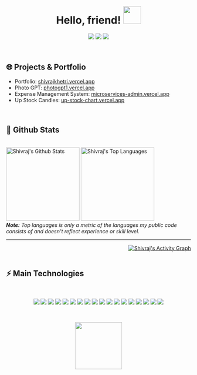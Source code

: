 <h1 align="center">
  Hello, friend!
  <a href="#"><img src="https://media.giphy.com/media/CXzRJA18RJAtmpPNBC/giphy.gif" width="48"></a>
</h1>

<p align="center">   
  <a href="mailto:shivrajkhetri7@gmail.com" target="_blank"><img src="https://img.shields.io/badge/-Email-0D1117?style=for-the-badge&logo=gmail&logoColor=F0DB4F"></a>
  <a href="https://www.linkedin.com/in/shivraj-khetri-4261071a0/" target="_blank"><img src="https://img.shields.io/badge/-LinkedIn-0D1117?style=for-the-badge&logo=linkedin&logoColor=F0DB4F"></a> 
  <a href="https://github.com/shivrajkhetri7" target="_blank"><img src="https://img.shields.io/badge/-GitHub-0D1117?style=for-the-badge&logo=github&logoColor=F0DB4F"></a>
</p>

<br/>

<h2>🌐 Projects & Portfolio</h2>

<ul>
  <li>Portfolio: <a href="https://shivrajkhetri.vercel.app/">shivrajkhetri.vercel.app</a></li>
  <li>Photo GPT: <a href="https://photogpt1.vercel.app/">photogpt1.vercel.app</a></li>
  <li>Expense Management System: <a href="https://microservices-admin.vercel.app/">microservices-admin.vercel.app</a></li>
  <li>Up Stock Candles: <a href="https://up-stock-chart.vercel.app/">up-stock-chart.vercel.app</a></li>
</ul>

<br/>

<h2>📃 Github Stats</h2>

<br/>

<div>
  <div align="left">
    <a href="#"><img alt="Shivraj's Github Stats" src="https://github-readme-stats.vercel.app/api?username=shivrajkhetri7&icons=true&include_all_commits=true&count_private=true&layout=compact&theme=react&hide_border=true&bg_color=0D1117&title_color=F0DB4F&icon_color=F0DB4F" height="200"/></a>
    <a href="#"><img alt="Shivraj's Top Languages" src="https://github-readme-stats.vercel.app/api/top-langs/?username=shivrajkhetri7&langs_count=10&layout=compact&theme=react&hide_border=true&bg_color=0D1117&title_color=F0DB4F&icon_color=F0DB4F" height="200"/></a>
    <br/>
    <i><b>Note:</b> Top languages is only a metric of the languages my public code consists of and doesn't reflect experience or skill level.</i>
  </div>

  <hr/>

  <div align="right">
    <a href="#"><img alt="Shivraj's Activity Graph" src="https://activity-graph.herokuapp.com/graph?username=shivrajkhetri7&custom_title=Shivraj%20Khetri's%20Contribution%20Graph&bg_color=0D1117&color=F0DB4F&line=FFFFFF&point=F0DB4F&hide_border=true" /></a>
  </div>
</div>

<br/>

<h2 align="left">⚡ Main Technologies</h2>

<br/>

<p align="center">
  <a href="#"><img src="https://img.shields.io/badge/-JavaScript-0D1117?style=flat-square&logo=javascript&logoColor=F0DB4F"></a>
  <a href="#"><img src="https://img.shields.io/badge/-TypeScript-0D1117?style=flat-square&logo=typescript&logoColor=F0DB4F"></a>
  <a href="#"><img src="https://img.shields.io/badge/-HTML5-0D1117?style=flat-square&logo=html5&logoColor=F0DB4F"></a>
  <a href="#"><img src="https://img.shields.io/badge/-CSS3-0D1117?style=flat-square&logo=css3&logoColor=F0DB4F"></a>
  <a href="#"><img src="https://img.shields.io/badge/-React-0D1117?style=flat-square&logo=react&logoColor=F0DB4F"></a>
  <a href="#"><img src="https://img.shields.io/badge/-Nodejs-0D1117?style=flat-square&logo=Node.js&logoColor=F0DB4F"></a>
  <a href="#"><img src="https://img.shields.io/badge/-Python-0D1117?style=flat-square&logo=Python&logoColor=F0DB4F"></a>
  <a href="#"><img src="https://img.shields.io/badge/Bash%20-%230D1117.svg?style=flat-square&logo=gnu-bash&logoColor=F0DB4F"></a>
  <a href="#"><img src="https://img.shields.io/badge/-Git-0D1117?style=flat-square&logo=git&logoColor=F0DB4F"></a>
  <a href="#"><img src="https://img.shields.io/badge/Markdown-%230D1117.svg?style=flat-square&logo=markdown&logoColor=F0DB4F"></a>
  <a href="#"><img src="https://img.shields.io/badge/-MongoDB-0D1117?style=flat-square&logo=mongodb&logoColor=F0DB4F"></a>
  <a href="#"><img src="https://img.shields.io/badge/-MySQL-0D1117?style=flat-square&logo=mysql&logoColor=F0DB4F"></a>
  <a href="#"><img src="https://img.shields.io/badge/SQL%20-%230D1117.svg?style=flat-square&logo=amazon-dynamodb&logoColor=F0DB4F"></a>
  <a href="#"><img src="https://img.shields.io/badge/-Docker-0D1117?style=flat-square&logo=docker&logoColor=F0DB4F"></a>
  <a href="#"><img src="https://img.shields.io/badge/GitHub%20Pages-%230D1117.svg?style=flat-square&logo=github&logoColor=F0DB4F"></a>
  <a href="#"><img src="https://img.shields.io/badge/-Digital%20Ocean-0D1117?style=flat-square&logo=digitalocean&logoColor=F0DB4F"></a>
  <a href="#"><img src="https://img.shields.io/badge/Amazon%20AWS-0D1117?style=flat-square&logo=amazon-aws&logoColor=F0DB4F"></a>
  <a href="#"><img src="https://img.shields.io/badge/Microsoft%20Azure-0D1117?style=flat-square&logo=microsoft-azure&logoColor=F0DB4F"></a>
</p>

<br/>

<p align="center">
  <a href="#"><img src="https://media.giphy.com/media/vmGjjH1XOjViEfbBfZ/giphy.gif" width="128"></a>
</p>
